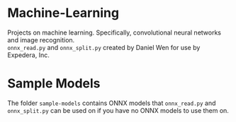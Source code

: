 # Machine-Learning
Projects on machine learning.  Specifically, convolutional neural networks and image recognition.  
```onnx_read.py``` and ```onnx_split.py``` created by Daniel Wen for use by Expedera, Inc.

# Sample Models
The folder `sample-models` contains ONNX models that ```onnx_read.py``` and ```onnx_split.py``` can be used on if you have no ONNX models to use them on.

